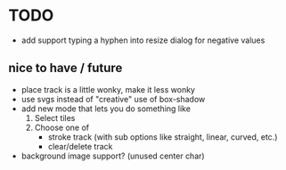 # TODO

- add support typing a hyphen into resize dialog for negative values

## nice to have / future
- place track is a little wonky, make it less wonky
- use svgs instead of "creative" use of box-shadow
- add new mode that lets you do something like
    1. Select tiles
    2. Choose one of 
        - stroke track (with sub options like straight, linear, curved, etc.)
        - clear/delete track
- background image support? (unused center char)